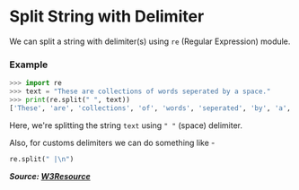 # Split String with Delimiter

We can split a string with delimiter(s) using `re` (Regular Expression) module.

### Example

```python
>>> import re
>>> text = "These are collections of words seperated by a space."
>>> print(re.split(" ", text))
['These', 'are', 'collections', 'of', 'words', 'seperated', 'by', 'a', 'space.']
```

Here, we're splitting the string `text` using `" "` (space) delimiter.

Also, for customs delimiters we can do something like -

```python
re.split(" |\n")
```

***Source: [W3Resource](https://www.w3resource.com/python-exercises/re/python-re-exercise-47.php)***
